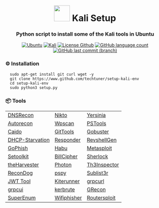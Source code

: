 <h1 align="center"><img src="https://external-content.duckduckgo.com/iu/?u=https%3A%2F%2Fimg.icons8.com%2Fcolor%2F452%2Fkali-linux.png&f=1&nofb=1&ipt=0ec30931450441b406c3dc7772f699af69a4747d76cffd430252adb20f474fad&ipo=images" height="50px" width="50px"> Kali Setup</h1>

<h3 align="center">Python script to install some of the Kali tools in Ubuntu</h3>

<p align="center">
	<a href="#"><img alt="Ubuntu" src="https://img.shields.io/static/v1?label=os&message=Ubuntu&color=orange&logoColor=orange&style=for-the-badge&logo=ubuntu"></a>
	<a href="#"><img alt="Kali" src="https://img.shields.io/static/v1?label=os&message=Kali&color=blue&logoColor=white&style=for-the-badge&logo=kalilinux"></a>
	<a href="./LICENSE"><img alt="License Github" src="https://img.shields.io/github/license/techtuner/setup-kali-env?style=for-the-badge&logo=GitBook"></a>
	<a href="#"><img alt="GitHub language count" src="https://img.shields.io/github/languages/count/techtuner/setup-kali-env?style=for-the-badge"></a>
	<a href="#"><img alt="GitHub last commit (branch)" src="https://img.shields.io/github/last-commit/techtuner/setup-kali-env/main?style=for-the-badge&logo=GitHub"></a>
</p>

### ⚙️ Installation

```shell
  sudo apt-get install git curl wget -y
  git clone https://www.github.com/techtuner/setup-kali-env
  cd setup-kali-env
  sudo python3 setup.py
```

### 📦 Tools
<table>
<tr>
<td><a href="https://github.com/darkoperator/dnsrecon">DNSRecon</a></td>
<td><a href="https://github.com/sullo/nikto">Nikto</a></td>
<td><a href="https://github.com/tomac/yersinia">Yersinia</a></td>
</tr>
<tr>
<td><a href="https://github.com/Tib3rius/AutoRecon">Autorecon</a></td>
<td><a href="https://github.com/wpscanteam/wpscan">Wpscan</a></td>
<td><a href="https://learn.microsoft.com/en-us/sysinternals/downloads/pstools">PSTools</a></td>
</tr>
<tr>
<td><a href="https://caido.io/">Caido</a></td>
<td><a href="https://github.com/internetwache/GitTools">GitTools</a></td>
<td><a href="https://github.com/OJ/gobuster">Gobuster</a></td>
</tr>
<tr>
<td><a href="https://github.com/yoelbassin/DHCP-starvation.git">DHCP-Starvation</a></td>
<td><a href="https://github.com/lgandx/Responder.git">Responder</a></td>
<td><a href="https://github.com/cwinfosec/revshellgen.git">RevshellGen</a></td>
</tr>
<tr>
<td><a href="https://github.com/gophish/gophish">GoPhish</a></td>
<td><a href="https://github.com/fportantier/habu">Habu</a></td>
<td><a href="https://www.metasploit.com">Metasploit</a></td>
</tr>
<tr>
<td><a href="https://github.com/trustedsec/social-engineer-toolkit">Setoolkit</a></td>
<td><a href="https://github.com/bahatiphill/BillCipher">BillCipher</a></td>
<td><a href="https://github.com/sherlock-project/sherlock">Sherlock</a></td>
</tr>
<tr>
<td><a href="https://github.com/laramies/theHarvester">theHarvester</a></td>
<td><a href="https://github.com/s0md3v/Photon">Photon</a></td>
<td><a href="https://github.com/Moham3dRiahi/Th3inspector">Th3Inspector</a></td>
</tr>
<tr>
<td><a href="https://github.com/s0md3v/ReconDog">ReconDog</a></td>
<td><a href="https://github.com/DominicBreuker/pspy">pspy</a></td>
<td><a href="https://github.com/aboul3la/Sublist3r">Sublist3r</a></td>
</tr>
<tr>
<td><a href="https://github.com/ticarpi/jwt_tool">JWT Tool</a></td>
<td><a href="https://github.com/assetnote/kiterunner">Kiterunner</a></td>
<td><a href="https://github.com/fullstorydev/grpcurl/">grpcurl</a></td>
</tr>
<tr>
<td><a href="https://github.com/fullstorydev/grpcui/">grpcui</a></td>
<td><a href="https://github.com/ropnop/kerbrute">kerbrute</a></td>
<td><a href="https://github.com/TebbaaX/GRecon">GRecon</a></td>
</tr>
<tr>
<td><a href="https://github.com/p4pentest/SuperEnum">SuperEnum</a></td>
<td><a href="https://github.com/wifiphisher/wifiphisher">Wifiphisher</a></td>
<td><a href="https://github.com/threat9/routersploit">Routersploit</a></td>
</tr>
</table>
